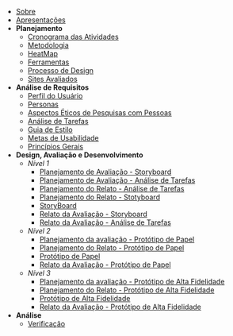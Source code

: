 - [Sobre](/README)
- [Apresentações](apresentacoes.md)
- **Planejamento**
  - [Cronograma das Atividades](planejamento/cronograma.md)
  - [Metodologia](planejamento/metodologia.md)
  - [HeatMap](planejamento/heatmap.md)
  - [Ferramentas](planejamento/ferramentas.md)
  - [Processo de Design](planejamento/processoDesign.md)
  - [Sites Avaliados](planejamento/sitesAvaliados.md)
- **Análise de Requisitos**
  - [Perfil do Usuário](analise_de_requisitos/perfil_do_usuario.md)
  - [Personas](analise_de_requisitos/personas.md)
  - [Aspectos Éticos de Pesquisas com Pessoas](analise_de_requisitos/aspectos_eticos.md)
  - [Análise de Tarefas](analise_de_requisitos/analise_de_tarefas.md)
  - [Guia de Estilo](analise_de_requisitos/guia_de_estilo.md)
  - [Metas de Usabilidade](analise_de_requisitos/metas_de_usabilidade.md)
  - [Princípios Gerais](analise_de_requisitos/principios_gerais.md)
- **Design, Avaliação e Desenvolvimento**
  - _Nível 1_
    - [Planejamento de Avaliação - Storyboard](nivel1/planejamento_avaliacao_storyboard.md)
    - [Planejamento de Avaliação - Análise de Tarefas](nivel1/planejamento_analise_tarefas.md)
    - [Planejamento do Relato - Análise de Tarefas](nivel1/planejamento_relato_analisedetarefa.md)
    - [Planejamento do Relato - Stotyboard](nivel1/planejamento_relato_storyboard.md)
    - [StoryBoard](nivel1/storyboard.md)
    - [Relato da Avaliação - Storyboard](nivel1/avaliacao_storyboard.md)
    - [Relato da Avaliação - Análise de Tarefas](nivel1/entrevista_analise_tarefas.md)
  - _Nível 2_
    - [Planejamento da avaliação - Protótipo de Papel](nivel2/planejamento_avaliacao_prototipo_papel.md)
    - [Planejamento do Relato - Protótipo de Papel](nivel2/planejamento_relato_prototipo_de_papel.md)
    - [Protótipo de Papel](nivel2/prototipo_baixa_fidelidade.md)
    - [Relato da Avaliação - Protótipo de Papel](nivel2/avaliacao_prototipo_papel.md)
  - _Nível 3_
    - [Planejamento da avaliação - Protótipo de Alta Fidelidade](nivel3/planej_aval_alta_fidelidade.md)
    - [Planejamento do Relato - Protótipo de Alta Fidelidade](nivel3/planejamento_relato_prototipo_alta_fidelidade.md)
    - [Protótipo de Alta Fidelidade](nivel3/prototipo_alta_fidelidade.md)
    - [Relato da Avaliação - Protótipo de Alta Fidelidade](nivel3/avaliacao_prototipo_alta_fidelidade.md)
- **Análise**
  - [Verificação](analise/verif_principal.md)

